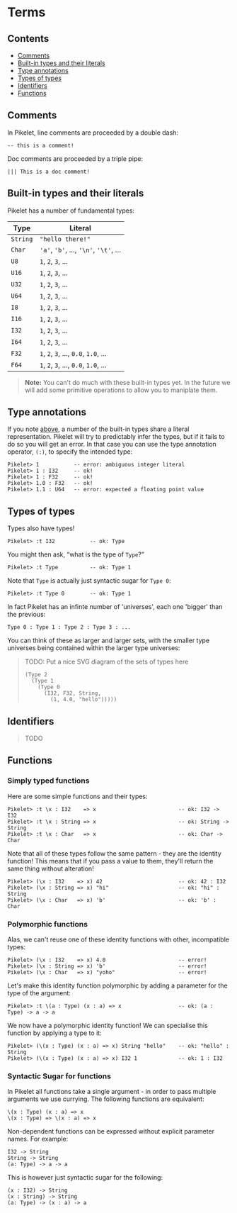 # Terms

## Contents

- [Comments](#comments)
- [Built-in types and their literals](#built-in-types-and-their-literals)
- [Type annotations](#type-annotations)
- [Types of types](#types-of-types)
- [Identifiers](#identifiers)
- [Functions](#functions)

## Comments

In Pikelet, line comments are proceeded by a double dash:

```pikelet
-- this is a comment!
```

Doc comments are proceeded by a triple pipe:

```pikelet
||| This is a doc comment!
```

## Built-in types and their literals

Pikelet has a number of fundamental types:

| Type     | Literal                                |
|----------|----------------------------------------|
| `String` | `"hello there!"`                       |
| `Char`   | `'a'`, `'b'`, ..., `'\n'`, `'\t'`, ... |
| `U8`     | `1`, `2`, `3`, ...                     |
| `U16`    | `1`, `2`, `3`, ...                     |
| `U32`    | `1`, `2`, `3`, ...                     |
| `U64`    | `1`, `2`, `3`, ...                     |
| `I8`     | `1`, `2`, `3`, ...                     |
| `I16`    | `1`, `2`, `3`, ...                     |
| `I32`    | `1`, `2`, `3`, ...                     |
| `I64`    | `1`, `2`, `3`, ...                     |
| `F32`    | `1`, `2`, `3`, ..., `0.0`, `1.0`, ...  |
| `F64`    | `1`, `2`, `3`, ..., `0.0`, `1.0`, ...  |

> **Note:** You can't do much with these built-in types yet. In the future we
> will add some primitive operations to allow you to maniplate them.

## Type annotations

If you note [above](#built-in-types-and-their-literals), a number of the
built-in types share a literal representation. Pikelet will try to predictably
infer the types, but if it fails to do so you will get an error. In that case
you can use the type annotation operator, `(:)`, to specify the intended type:

```pikelet
Pikelet> 1           -- error: ambiguous integer literal
Pikelet> 1 : I32     -- ok!
Pikelet> 1 : F32     -- ok!
Pikelet> 1.0 : F32   -- ok!
Pikelet> 1.1 : U64   -- error: expected a floating point value
```

## Types of types

Types also have types!

```
Pikelet> :t I32           -- ok: Type
```

You might then ask, “what is the type of `Type`?”

```
Pikelet> :t Type          -- ok: Type 1
```

Note that `Type` is actually just syntactic sugar for `Type 0`:

```
Pikelet> :t Type 0        -- ok: Type 1
```

In fact Pikelet has an infinte number of 'universes', each one 'bigger' than the
previous:

```
Type 0 : Type 1 : Type 2 : Type 3 : ...
```

You can think of these as larger and larger sets, with the smaller type
universes being contained within the larger type universes:

> TODO: Put a nice SVG diagram of the sets of types here
>
> ```
> (Type 2
>   (Type 1
>     (Type 0
>       (I32, F32, String,
>         (1, 4.0, "hello")))))
> ```

## Identifiers

> TODO

## Functions

### Simply typed functions

Here are some simple functions and their types:

```
Pikelet> :t \x : I32    => x                          -- ok: I32 -> I32
Pikelet> :t \x : String => x                          -- ok: String -> String
Pikelet> :t \x : Char   => x                          -- ok: Char -> Char
```

Note that all of these types follow the same pattern - they are the identity
function! This means that if you pass a value to them, they'll return the same
thing without alteration!

```
Pikelet> (\x : I32    => x) 42                        -- ok: 42 : I32
Pikelet> (\x : String => x) "hi"                      -- ok: "hi" : String
Pikelet> (\x : Char   => x) 'b'                       -- ok: 'b' : Char
```

### Polymorphic functions

Alas, we can't reuse one of these identity functions with other, incompatible
types:

```
Pikelet> (\x : I32    => x) 4.0                       -- error!
Pikelet> (\x : String => x) 'b'                       -- error!
Pikelet> (\x : Char   => x) "yoho"                    -- error!
```

Let's make this identity function polymorphic by adding a parameter for the type
of the argument:

```
Pikelet> :t \(a : Type) (x : a) => x                  -- ok: (a : Type) -> a -> a
```

We now have a polymorphic identity function! We can specialise this function by
applying a type to it:

```
Pikelet> (\(x : Type) (x : a) => x) String "hello"    -- ok: "hello" : String
Pikelet> (\(x : Type) (x : a) => x) I32 1             -- ok: 1 : I32
```

### Syntactic Sugar for functions

In Pikelet all functions take a single argument - in order to pass multiple
arguments we use currying. The following functions are equivalent:

```
\(x : Type) (x : a) => x
\(x : Type) => \(x : a) => x
```

Non-dependent functions can be expressed without explicit parameter names. For
example:

```
I32 -> String
String -> String
(a: Type) -> a -> a
```

This is however just syntactic sugar for the following:

```
(x : I32) -> String
(x : String) -> String
(a: Type) -> (x : a) -> a
```
